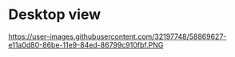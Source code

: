 # Desktop view
https://user-images.githubusercontent.com/32197748/58869627-e11a0d80-86be-11e9-84ed-86799c910fbf.PNG
